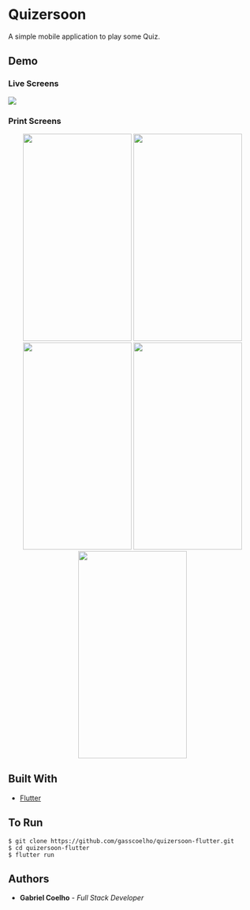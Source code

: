 # Quizersoon

A simple mobile application to play some Quiz. 

## Demo

### Live Screens
![](https://media.giphy.com/media/dsdAOukPcX8bxADwEU/giphy.gif)

### Print Screens
<p align="center">
  <img width="220" height="420" src="https://i.imgur.com/xM6Rnps.jpg">
  <img width="220" height="420" src="https://i.imgur.com/JLTTHM3.jpg">
  <img width="220" height="420" src="https://i.imgur.com/mCuPuUF.jpg">
  <img width="220" height="420" src="https://i.imgur.com/QcdN86z.jpg">
  <img width="220" height="420" src="https://i.imgur.com/4pB6VSn.jpg">
</p>

## Built With

* [Flutter](https://flutter.dev/)

## To Run

```
$ git clone https://github.com/gasscoelho/quizersoon-flutter.git
$ cd quizersoon-flutter
$ flutter run
```

## Authors

* **Gabriel Coelho** - *Full Stack Developer*



